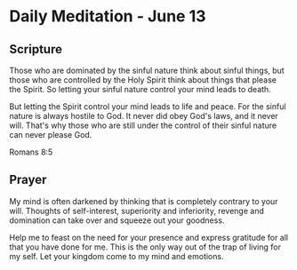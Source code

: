 # Daily Meditation - June 13

## Scripture

Those  who are dominated by the sinful nature think about sinful things, but 
those who are controlled by the Holy Spirit think about things that  please the
Spirit. So  letting your sinful nature control your mind leads to death. 

But 
letting the Spirit control your mind leads to life and peace. For the sinful
nature is always hostile to God. It never did obey God's laws, and it never
will. That's why those who are still under the control of their sinful nature
can never please God.

Romans 8:5


## Prayer

My mind is often darkened by thinking that is completely contrary to your will.
Thoughts of self-interest, superiority and inferiority, revenge and domination
can take over and squeeze out your goodness.

Help me to feast on the need for your presence and express gratitude for all
that you have done for me.  This is the only way out of the trap of living for
my self.  Let your kingdom come to my mind and emotions.

